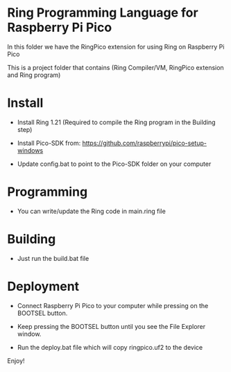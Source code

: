 Ring Programming Language for Raspberry Pi Pico
===============================================

In this folder we have the RingPico extension for using Ring on Raspberry Pi Pico

This is a project folder that contains (Ring Compiler/VM, RingPico extension and Ring program)

Install
=======

* Install Ring 1.21 (Required to compile the Ring program in the Building step)

* Install Pico-SDK from: https://github.com/raspberrypi/pico-setup-windows

* Update config.bat to point to the Pico-SDK folder on your computer

Programming
===========

* You can write/update the Ring code in main.ring file

Building
========

* Just run the build.bat file

Deployment
==========

* Connect Raspberry Pi Pico to your computer while pressing on the BOOTSEL button.

* Keep pressing the BOOTSEL button until you see the File Explorer window.

* Run the deploy.bat file which will copy ringpico.uf2 to the device

Enjoy! 